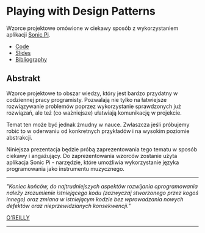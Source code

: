# Playing with Design Patterns

Wzorce projektowe omówione w ciekawy sposób z wykorzystaniem aplikacji [Sonic Pi](https://github.com/samaaron/sonic-pi).

* [Code](./code)
* [Slides](./slides)
* [Bibliography](./bibliography.md)

## Abstrakt 

Wzorce projektowe to obszar wiedzy, który jest bardzo przydatny w codziennej pracy programisty. Pozwalają nie tylko na 
łatwiejsze rozwiązywanie problemów poprzez wykorzystanie sprawdzonych już rozwiązań, ale też (co ważniejsze) ułatwiają 
komunikację w projekcie.  

Temat ten może być jednak żmudny w nauce. Zwłaszcza jeśli próbujemy robić to w oderwaniu od konkretnych przykładów 
i na wysokim poziomie abstrakcji. 

Niniejsza prezentacja będzie próbą zaprezentowania tego tematu w sposób ciekawy i angażujący. Do zaprezentowania 
wzorców zostanie użyta aplikacja Sonic Pi - narzędzie, które umożliwia wykorzystanie języka programowania jako 
instrumentu muzycznego.

----

*"Koniec końców, do najtrudniejszych aspektów rozwijania oprogramowania należy zrozumienie istniejącego kodu 
(zazwyczaj stworzonego przez kogoś innego) oraz zmiana w istniejącym kodzie bez wprowadzania nowych defektów 
oraz nieprzewidzianych konsekwencji."*

[O'REILLY](https://www.oreilly.com/ideas/5-reasons-to-finally-learn-design-patterns)

----